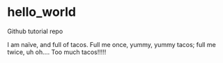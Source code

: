 # hello_world
Github tutorial repo

I am naïve, and full of tacos. Full me once, yummy, yummy tacos; full me twice, uh oh.... Too much tacos!!!!!
